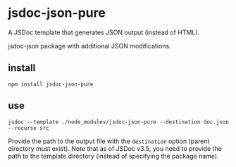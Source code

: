 # jsdoc-json-pure

A JSDoc template that generates JSON output (instead of HTML).

jsdoc-json package with additional JSON modifications.



## install

    npm install jsdoc-json-pure

## use

    jsdoc --template ./node_modules/jsdoc-json-pure --destination doc.json --recurse src

Provide the path to the output file with the `destination` option (parent directory must exist).  Note that as of JSDoc v3.5, you need to provide the path to the template directory (instead of specifying the package name).
